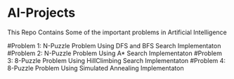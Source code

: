 # AI-Projects 
This Repo Contains Some of the important problems in Artificial Intelligence

#Problem 1:
          N-Puzzle Problem Using DFS and BFS Search Implementaton
#Problem 2:
          N-Puzzle Problem Using A* Search Implementaton
#Problem 3:
          8-Puzzle Problem Using HillClimbing Search Implementaton
#Problem 4:
          8-Puzzle Problem Using Simulated Annealing Implementaton
